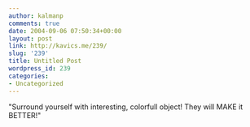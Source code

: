 ```yaml
---
author: kalmanp
comments: true
date: 2004-09-06 07:50:34+00:00
layout: post
link: http://kavics.me/239/
slug: '239'
title: Untitled Post
wordpress_id: 239
categories:
- Uncategorized
---
```


"Surround yourself with interesting, colorfull object! They will MAKE it BETTER!"
